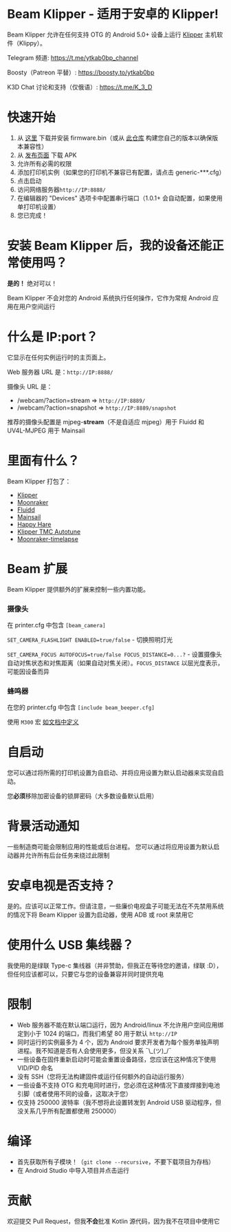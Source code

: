 # Beam Klipper - 适用于安卓的 Klipper!

Beam Klipper 允许在任何支持 OTG 的 Android 5.0+ 设备上运行 [Klipper](https://github.com/KevinOConnor/klipper) 主机软件（Klippy）。

Telegram 频道: https://t.me/ytkab0bp_channel

Boosty（Patreon 平替）: https://boosty.to/ytkab0bp

K3D Chat 讨论和支持（仅俄语）: https://t.me/K_3_D

# 快速开始

1. 从 [这里](https://github.com/utkabobr/klipper/tree/prebuilt-v0.12.0) 下载并安装 firmware.bin（或从 [此仓库](https://github.com/utkabobr/klipper) 构建您自己的版本以确保版本兼容性）
2. 从 [发布页面](https://github.com/utkabobr/BeamKlipper/releases/latest) 下载 APK
3. 允许所有必需的权限
4. 添加打印机实例（如果您的打印机不兼容已有配置，请点击 generic-***.cfg）
5. 点击启动
6. 访问网络服务器`http://IP:8888/`
7. 在编辑器的 "Devices" 选项卡中配置串行端口（1.0.1+ 会自动配置，如果使用单打印机设置）
8. 您已完成！

# 安装 Beam Klipper 后，我的设备还能正常使用吗？

**是的！** 绝对可以！

Beam Klipper 不会对您的 Android 系统执行任何操作，它作为常规 Android 应用在用户空间运行

# 什么是 IP:port？

它显示在任何实例运行时的主页面上。

Web 服务器 URL 是：`http://IP:8888/`

摄像头 URL 是：
- /webcam/?action=stream => `http://IP:8889/`
- /webcam/?action=snapshot => `http://IP:8889/snapshot`

推荐的摄像头配置是 mjpeg-**stream**（不是自适应 mjpeg）用于 Fluidd 和 UV4L-MJPEG 用于 Mainsail

# 里面有什么？

Beam Klipper 打包了：
- [Klipper](https://github.com/KevinOConnor/klipper)
- [Moonraker](https://github.com/Arksine/moonraker)
- [Fluidd](https://github.com/fluidd-core/fluidd)
- [Mainsail](https://github.com/mainsail-crew/mainsail)
- [Happy Hare](https://github.com/moggieuk/Happy-Hare)
- [Klipper TMC Autotune](https://github.com/andrewmcgr/klipper_tmc_autotune)
- [Moonraker-timelapse](https://github.com/mainsail-crew/moonraker-timelapse)

# Beam 扩展

Beam Klipper 提供额外的扩展来控制一些内置功能。

### 摄像头

在 printer.cfg 中包含 `[beam_camera]`

`SET_CAMERA_FLASHLIGHT ENABLED=true/false` - 切换照明灯光

`SET_CAMERA_FOCUS AUTOFOCUS=true/false FOCUS_DISTANCE=0...?` - 设置摄像头自动对焦状态和对焦距离（如果自动对焦关闭）。`FOCUS_DISTANCE` 以屈光度表示，可能因设备而异

### 蜂鸣器

在您的 printer.cfg 中包含 `[include beam_beeper.cfg]`

使用 `M300` 宏 [如文档中定义](https://marlinfw.org/docs/gcode/M300.html)

# 自启动

您可以通过将所需的打印机设置为自启动、并将应用设置为默认启动器来实现自启动。

您**必须**移除加密设备的锁屏密码（大多数设备默认启用）

# 背景活动通知

一些制造商可能会限制应用的性能或后台进程。
您可以通过将应用设置为默认启动器并允许所有后台任务来绕过此限制

# 安卓电视是否支持？

是的。应该可以正常工作。但请注意，一些廉价电视盒子可能无法在不先禁用系统的情况下将 Beam Klipper 设置为启动器，使用 ADB 或 root 来禁用它

# 使用什么 USB 集线器？

我使用的是绿联 Type-c 集线器（并非赞助，但我正在等待您的邀请，绿联 :D），但任何应该都可以，只要它与您的设备兼容并同时提供充电

# 限制

- Web 服务器不能在默认端口运行，因为 Android/linux 不允许用户空间应用绑定到小于 1024 的端口，而我们希望 80 用于默认 `http://IP`
- 同时运行的实例最多为 4 个，因为 Android 要求开发者为每个服务单独声明进程。我不知道是否有人会使用更多，但没关系 ¯\\_(ツ)\_/¯
- 一些设备在固件重新启动时可能会重置设备路径，您应该在这种情况下使用 VID/PID 命名
- 没有 SSH（您将无法构建固件或运行任何额外的自动运行服务）
- 一些设备不支持 OTG 和充电同时进行，您必须在这种情况下直接焊接到电池引脚（或者使用不同的设备，这取决于您）
- 仅支持 250000 波特率（我不想将此设置转发到 Android USB 驱动程序，但没关系几乎所有配置都使用 250000）

# 编译

- 首先获取所有子模块！（`git clone --recursive`，不要下载项目为存档）
- 在 Android Studio 中导入项目并点击运行

# 贡献

欢迎提交 Pull Request，但我**不会**批准 Kotlin 源代码，因为我不在项目中使用它